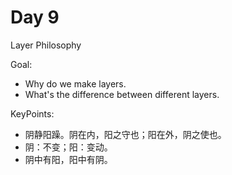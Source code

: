 # Day 9

Layer Philosophy

Goal:

- Why do we make layers.
- What's the difference between different layers.

KeyPoints:

- 阴静阳躁。阴在内，阳之守也；阳在外，阴之使也。
- 阴：不变；阳：变动。
- 阴中有阳，阳中有阴。

